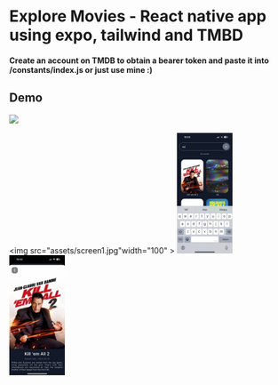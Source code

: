 # Explore Movies - React native app using expo, tailwind  and TMBD

####  Create an account on TMDB to obtain a bearer token and paste it into /constants/index.js or just use mine :)

## Demo
<img src="assets/demo.gif"  width="100">

<img src="assets/screen1.jpg"width="100" >
<img src="assets/screen2.jpg" width="100">
<img src="assets/screen3.jpg" width="100">
